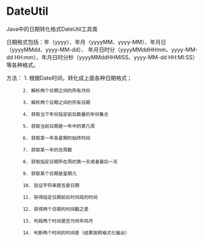 # DateUtil
 Java中的日期转化格式DateUtil工具类
 
日期格式包括：年（yyyy）、年月（yyyyMM、yyyy-MM）、年月日（yyyyMMdd、yyyy-MM-dd）、
              年月日时分（yyyyMMddHHmm、yyyy-MM-dd HH:mm）、年月日时分秒（yyyyMMddHHMISS、yyyy-MM-dd HH:MI:SS）等各种格式。

方法：    1. 根据Date时间，转化成上面各种日期格式；

          2. 解析两个日期之间的所有月份

          3. 解析两个日期之间的所有日期

          4. 获取当下年份指定前后数量的年份集合

          5. 获取当前日期是一年中的第几周

          6. 获取某一年各星期的始终时间

          7. 获取某一年的总周数

          8. 获取指定日期所在周的第一天或者最后一天

          9. 获取某个日期是星期几

          10. 验证字符串是否是日期

          11. 获得指定日期前后时间段的时间

          12. 获得两个日期的时间戳之差

          13. 判段两个时间是否为同年同月

          14. 判断两个时间的时间差（结果按照格式化输出）
